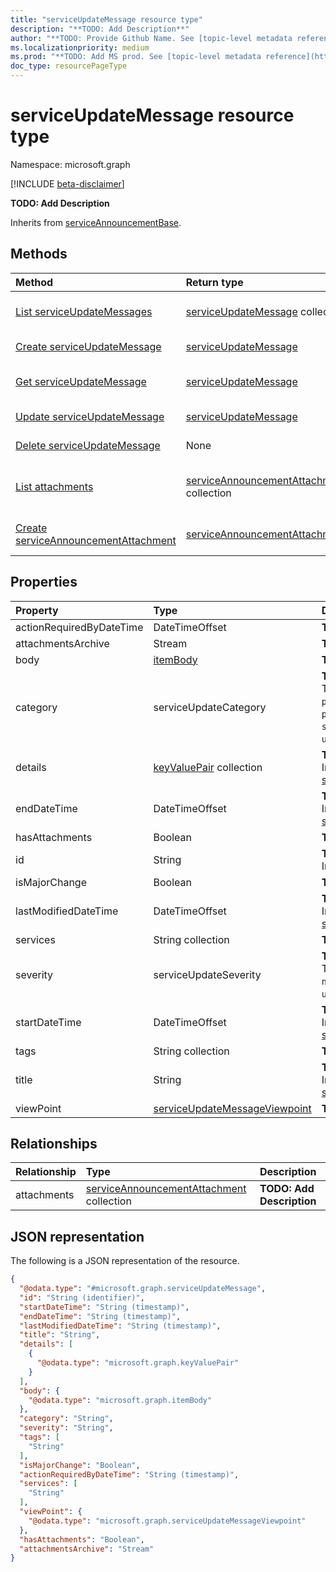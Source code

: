 ```yaml
---
title: "serviceUpdateMessage resource type"
description: "**TODO: Add Description**"
author: "**TODO: Provide Github Name. See [topic-level metadata reference](https://msgo.azurewebsites.net/add/document/guidelines/metadata.html#topic-level-metadata)**"
ms.localizationpriority: medium
ms.prod: "**TODO: Add MS prod. See [topic-level metadata reference](https://msgo.azurewebsites.net/add/document/guidelines/metadata.html#topic-level-metadata)**"
doc_type: resourcePageType
---
```


# serviceUpdateMessage resource type

Namespace: microsoft.graph

[!INCLUDE [beta-disclaimer](../../includes/beta-disclaimer.md)]

**TODO: Add Description**


Inherits from [serviceAnnouncementBase](../resources/serviceannouncementbase.md).

## Methods
|Method|Return type|Description|
|:---|:---|:---|
|[List serviceUpdateMessages](../api/serviceupdatemessage-list.md)|[serviceUpdateMessage](../resources/serviceupdatemessage.md) collection|Get a list of the [serviceUpdateMessage](../resources/serviceupdatemessage.md) objects and their properties.|
|[Create serviceUpdateMessage](../api/serviceannouncement-post-messages.md)|[serviceUpdateMessage](../resources/serviceupdatemessage.md)|Create a new [serviceUpdateMessage](../resources/serviceupdatemessage.md) object.|
|[Get serviceUpdateMessage](../api/serviceupdatemessage-get.md)|[serviceUpdateMessage](../resources/serviceupdatemessage.md)|Read the properties and relationships of a [serviceUpdateMessage](../resources/serviceupdatemessage.md) object.|
|[Update serviceUpdateMessage](../api/serviceupdatemessage-update.md)|[serviceUpdateMessage](../resources/serviceupdatemessage.md)|Update the properties of a [serviceUpdateMessage](../resources/serviceupdatemessage.md) object.|
|[Delete serviceUpdateMessage](../api/serviceupdatemessage-delete.md)|None|Deletes a [serviceUpdateMessage](../resources/serviceupdatemessage.md) object.|
|[List attachments](../api/serviceupdatemessage-list-attachments.md)|[serviceAnnouncementAttachment](../resources/serviceannouncementattachment.md) collection|Get the serviceAnnouncementAttachment resources from the attachments navigation property.|
|[Create serviceAnnouncementAttachment](../api/serviceupdatemessage-post-attachments.md)|[serviceAnnouncementAttachment](../resources/serviceannouncementattachment.md)|Create a new serviceAnnouncementAttachment object.|

## Properties
|Property|Type|Description|
|:---|:---|:---|
|actionRequiredByDateTime|DateTimeOffset|**TODO: Add Description**|
|attachmentsArchive|Stream|**TODO: Add Description**|
|body|[itemBody](../resources/itembody.md)|**TODO: Add Description**|
|category|serviceUpdateCategory|**TODO: Add Description**. The possible values are: `preventOrFixIssue`, `planForChange`, `stayInformed`, `unknownFutureValue`.|
|details|[keyValuePair](../resources/synchronization-keyvaluepair.md) collection|**TODO: Add Description** Inherited from [serviceAnnouncementBase](../resources/serviceannouncementbase.md).|
|endDateTime|DateTimeOffset|**TODO: Add Description** Inherited from [serviceAnnouncementBase](../resources/serviceannouncementbase.md).|
|hasAttachments|Boolean|**TODO: Add Description**|
|id|String|**TODO: Add Description** Inherited from [entity](../resources/entity.md).|
|isMajorChange|Boolean|**TODO: Add Description**|
|lastModifiedDateTime|DateTimeOffset|**TODO: Add Description** Inherited from [serviceAnnouncementBase](../resources/serviceannouncementbase.md).|
|services|String collection|**TODO: Add Description**|
|severity|serviceUpdateSeverity|**TODO: Add Description**. The possible values are: `normal`, `high`, `critical`, `unknownFutureValue`.|
|startDateTime|DateTimeOffset|**TODO: Add Description** Inherited from [serviceAnnouncementBase](../resources/serviceannouncementbase.md).|
|tags|String collection|**TODO: Add Description**|
|title|String|**TODO: Add Description** Inherited from [serviceAnnouncementBase](../resources/serviceannouncementbase.md).|
|viewPoint|[serviceUpdateMessageViewpoint](../resources/serviceupdatemessageviewpoint.md)|**TODO: Add Description**|

## Relationships
|Relationship|Type|Description|
|:---|:---|:---|
|attachments|[serviceAnnouncementAttachment](../resources/serviceannouncementattachment.md) collection|**TODO: Add Description**|

## JSON representation
The following is a JSON representation of the resource.
<!-- {
  "blockType": "resource",
  "keyProperty": "id",
  "@odata.type": "microsoft.graph.serviceUpdateMessage",
  "baseType": "microsoft.graph.serviceAnnouncementBase",
  "openType": false
}
-->
``` json
{
  "@odata.type": "#microsoft.graph.serviceUpdateMessage",
  "id": "String (identifier)",
  "startDateTime": "String (timestamp)",
  "endDateTime": "String (timestamp)",
  "lastModifiedDateTime": "String (timestamp)",
  "title": "String",
  "details": [
    {
      "@odata.type": "microsoft.graph.keyValuePair"
    }
  ],
  "body": {
    "@odata.type": "microsoft.graph.itemBody"
  },
  "category": "String",
  "severity": "String",
  "tags": [
    "String"
  ],
  "isMajorChange": "Boolean",
  "actionRequiredByDateTime": "String (timestamp)",
  "services": [
    "String"
  ],
  "viewPoint": {
    "@odata.type": "microsoft.graph.serviceUpdateMessageViewpoint"
  },
  "hasAttachments": "Boolean",
  "attachmentsArchive": "Stream"
}
```

